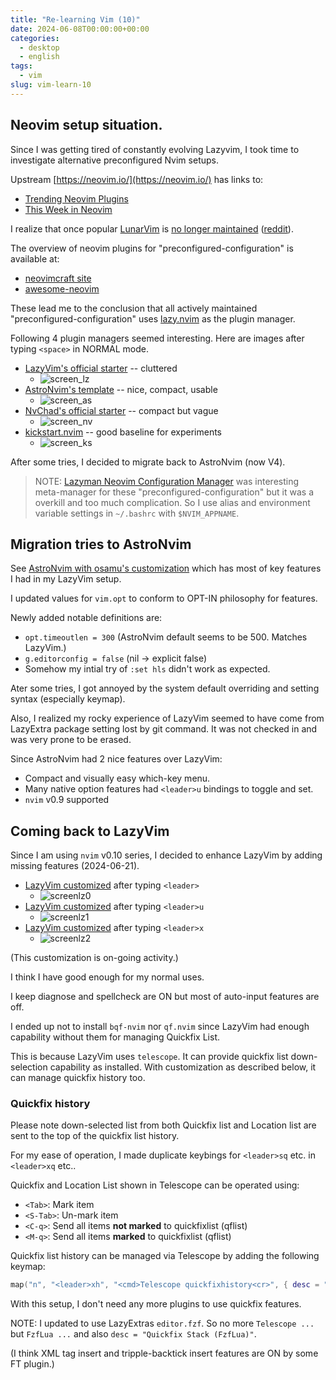 ```yaml
---
title: "Re-learning Vim (10)"
date: 2024-06-08T00:00:00+00:00
categories:
  - desktop
  - english
tags:
  - vim
slug: vim-learn-10
---
```


## Neovim setup situation.

Since I was getting tired of constantly evolving Lazyvim, I took time to
investigate alternative preconfigured Nvim setups.

Upstream [https://neovim.io/](https://neovim.io/) has links to:

- [Trending Neovim Plugins](https://dotfyle.com/neovim/plugins/trending)
- [This Week in Neovim](https://dotfyle.com/this-week-in-neovim)

I realize that once popular
[LunarVim](https://github.com/lunarvim/lunarvim)
is [no longer maintained](https://github.com/LunarVim/LunarVim/discussions/4518#discussioncomment-8963843)
([reddit](https://www.reddit.com/r/neovim/comments/1caaldi/lunarvim_has_been_abandoned_by_maintainers/)).

The overview of neovim plugins for "preconfigured-configuration" is available
at:

- [neovimcraft site](https://neovimcraft.com/?search=tag%3Apreconfigured-configuration)
- [awesome-neovim](https://github.com/rockerBOO/awesome-neovim#preconfigured-configuration)

These lead me to the conclusion that all actively maintained
"preconfigured-configuration" uses
[lazy.nvim](https://github.com/folke/lazy.nvim) as the plugin manager.

Following 4 plugin managers seemed interesting. Here are images after typing
`<space>` in NORMAL mode.

- [LazyVim's official starter](https://github.com/LazyVim/starter) -- cluttered
  - ![screen_lz](/img/Screen_lz.png)
- [AstroNvim's template](https://github.com/AstroNvim/template) -- nice, compact, usable
  - ![screen_as](/img/Screen_as.png)
- [NvChad's official starter](https://github.com/NvChad/starter) -- compact but vague
  - ![screen_nv](/img/Screen_nv.png)
- [kickstart.nvim](https://github.com/nvim-lua/kickstart.nvim) -- good baseline for experiments
  - ![screen_ks](/img/Screen_ks.png)

After some tries, I decided to migrate back to AstroNvim (now V4).

> NOTE:
> [Lazyman Neovim Configuration Manager](https://github.com/doctorfree/nvim-lazyman)
> was interesting meta-manager for these "preconfigured-configuration" but it was
> a overkill and too much complication. So I use alias and environment
> variable settings in `~/.bashrc` with `$NVIM_APPNAME`.

## Migration tries to AstroNvim

See [AstroNvim with osamu's customization](https://github.com/osamuaoki/template) which has most of key features I had in my LazyVim setup.

I updated values for `vim.opt` to conform to OPT-IN philosophy for features.

Newly added notable definitions are:

- `opt.timeoutlen = 300` (AstroNvim default seems to be 500. Matches LazyVim.)
- `g.editorconfig = false` (nil -> explicit false)
- Somehow my intial try of `:set hls` didn't work as expected.

Ater some tries, I got annoyed by the system default overriding and setting
syntax (especially keymap).

Also, I realized my rocky experience of LazyVim seemed to have come from
LazyExtra package setting lost by git command.  It was not checked in and
was very prone to be erased.

Since AstroNvim had 2 nice features over LazyVim:

- Compact and visually easy which-key menu.
- Many native option features had `<leader>u` bindings to toggle and set.
- `nvim` v0.9 supported

## Coming back to LazyVim

Since I am using `nvim` v0.10 series, I decided to enhance LazyVim by adding
missing features (2024-06-21).

- [LazyVim customized](https://github.com/osamuaoki/starter) after typing `<leader>`
  - ![screenlz0](/img/Screenlz0.png)
- [LazyVim customized](https://github.com/osamuaoki/starter) after typing `<leader>u`
  - ![screenlz1](/img/Screenlz1.png)
- [LazyVim customized](https://github.com/osamuaoki/starter) after typing `<leader>x`
  - ![screenlz2](/img/Screenlz2.png)

(This customization is on-going activity.)

I think I have good enough for my normal uses.

I keep diagnose and spellcheck are ON but most of auto-input features are off.

I ended up not to install `bqf-nvim` nor `qf.nvim` since LazyVim had enough
capability without them for managing Quickfix List.

This is because LazyVim uses `telescope`.  It can provide quickfix list
down-selection capability as installed.  With customization as described below, it can manage quickfix history too.

### Quickfix history

Please note down-selected list from both Quickfix list and Location list are
sent to the top of the quickfix list history.

For my ease of operation, I made duplicate keybings for `<leader>sq` etc. in `<leader>xq` etc..

Quickfix and Location List shown in Telescope can be operated using:

- `<Tab>`: Mark item
- `<S-Tab>`: Un-mark item
- `<C-q>`: Send all items **not marked** to quickfixlist (qflist)
- `<M-q>`: Send all items **marked** to quickfixlist (qflist)

Quickfix list history can be
managed via Telescope by adding the following keymap:

```lua
map("n", "<leader>xh", "<cmd>Telescope quickfixhistory<cr>", { desc = "Quickfix History" })
```

With this setup, I don't need any more plugins to use quickfix features.

NOTE: I updated to use LazyExtras `editor.fzf`.  So no more `Telescope ...` but
`FzfLua ...` and also `desc = "Quickfix Stack (FzfLua)"`.

(I think XML tag insert and tripple-backtick insert features are ON by some FT plugin.)

<!-- vim: set sw=4 sts=4 ai si et tw=79 ft=markdown: -->
